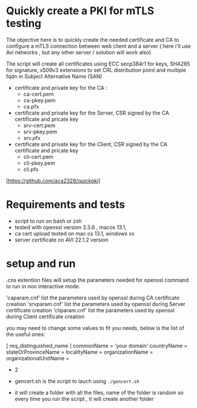 # Quickly create a PKI for mTLS testing
The objective here is to quickly create the needed certificate and CA to configure a mTLS connection between web client and a server ( here i'll use Avi networks , but any other server / solution will work also)

The script will create all certificates using ECC secp384r1 for keys, SHA265 for signature, x509v3 extensions to set CRL distribution point and multiple fqdn in Subject Alternative Name (SAN)

* certificate and private key for the CA : 
  - ca-cert.pem
  - ca-pkey.pem
  - ca.pfx
* certificate and private key for the Server, CSR signed by the CA certificate and pricate key
  - srv-cert.pem
  - srv-pkey.pem
  - srv.pfx
* certificate and private key for the Client, CSR signed by the CA certificate and pricate key
  - cli-cert.pem
  - cli-pkey.pem
  - cli.pfx

[https://github.com/aca2328/quickpki]

# Requirements and tests

* script to run on bash or zsh
* tested with openssl version 3.3.6 , macos 13.1, 
* ca cert upload tested on mac os 13.1, windows xx
* server certificate on AVI 22.1.2 version


# setup and run

.cns extention files will setup the parameters needed for openssl command to run in non interactive mode.

'caparam.cnf' list the parameters used by openssl during CA certificate creation
'srvparam.cnf' list the parameters used by openssl during Server certificate creation
'cliparam.cnf' list the parameters used by openssl during Client certificate creation



you may need to change some values to fit you needs, below is the  list of the useful ones:

[ req_distinguished_name ]
commonName = 'your domain'
countryName = 
stateOrProvinceName = 
localityName = 
organizationName =
organizationalUnitName =




* 2

* gencert.sh is the script to lauch using `./gencert.sh`
* it will create a folder with all the files, name of the folder is random so every time you run the script , it will create another folder
